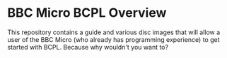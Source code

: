 # BBC Micro BCPL Overview
This repository contains a guide and various disc images that will allow a user of the BBC Micro (who already has programming experience) to get started with BCPL. Because why wouldn't you want to?


